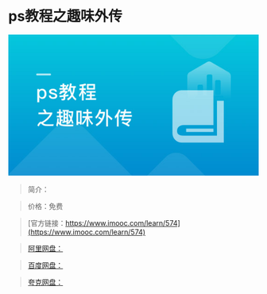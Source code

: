 # ps教程之趣味外传

![img](../../assets/5fe442ed0001465b05400304.jpg)

> 简介：

> 价格：免费

> [官方链接：https://www.imooc.com/learn/574](https://www.imooc.com/learn/574)

> [阿里网盘：]()

> [百度网盘：]()

> [夸克网盘：]()
